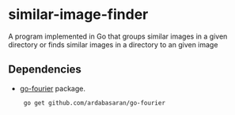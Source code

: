 # similar-image-finder
A program implemented in Go that groups similar images in a given directory or finds similar images in a directory to an given image

## Dependencies
* [go-fourier](https://github.com/ardabasaran/go-fourier) package.

    ``` go get github.com/ardabasaran/go-fourier```
